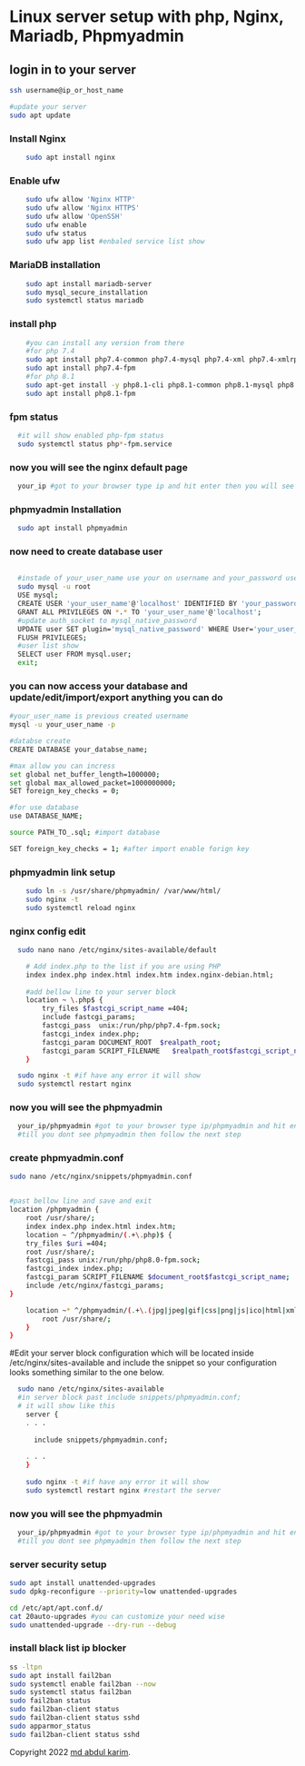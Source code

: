 # Linux server setup with php, Nginx, Mariadb, Phpmyadmin

## login in to your server

```bash
ssh username@ip_or_host_name

#update your server
sudo apt update
```

### Install Nginx

```bash
    sudo apt install nginx
```


### Enable ufw

```bash
    sudo ufw allow 'Nginx HTTP'
    sudo ufw allow 'Nginx HTTPS'
    sudo ufw allow 'OpenSSH'
    sudo ufw enable
    sudo ufw status
    sudo ufw app list #enbaled service list show
```


### MariaDB installation

```bash
    sudo apt install mariadb-server
    sudo mysql_secure_installation
    sudo systemctl status mariadb
```

### install php

```bash
    #you can install any version from there
    #for php 7.4
    sudo apt install php7.4-common php7.4-mysql php7.4-xml php7.4-xmlrpc php7.4-curl php7.4-gd php7.4-imagick php7.4-cli php7.4-dev php7.4-imap php7.4-mbstring php7.4-opcache php7.4-soap php7.4-zip php7.4-intl -y
    sudo apt install php7.4-fpm
    #for php 8.1
    sudo apt-get install -y php8.1-cli php8.1-common php8.1-mysql php8.1-zip php8.1-gd php8.1-mbstring php8.1-curl php8.1-xml php8.1-bcmath
    sudo apt install php8.1-fpm
```


### fpm status
```bash
  #it will show enabled php-fpm status
  sudo systemctl status php*-fpm.service
```

### now you will see the nginx default page
```bash
  your_ip #got to your browser type ip and hit enter then you will see the nginx default page 
```

### phpmyadmin Installation
```bash
  sudo apt install phpmyadmin
```

### now need to create database user

```bash

  #instade of your_user_name use your on username and your_password use your own password
  sudo mysql -u root
  USE mysql;
  CREATE USER 'your_user_name'@'localhost' IDENTIFIED BY 'your_password';
  GRANT ALL PRIVILEGES ON *.* TO 'your_user_name'@'localhost';
  #update auth_socket to mysql_native_password
  UPDATE user SET plugin='mysql_native_password' WHERE User='your_user_name';
  FLUSH PRIVILEGES;
  #user list show
  SELECT user FROM mysql.user;
  exit;
```

### you can now access your database and update/edit/import/export anything you can do
```bash
#your_user_name is previous created username
mysql -u your_user_name -p

#databse create
CREATE DATABASE your_databse_name;

#max allow you can incress
set global net_buffer_length=1000000;
set global max_allowed_packet=1000000000;
SET foreign_key_checks = 0;

#for use database
use DATABASE_NAME;

source PATH_TO_.sql; #import database

SET foreign_key_checks = 1; #after import enable forign key
```

### phpmyadmin link setup

```bash
    sudo ln -s /usr/share/phpmyadmin/ /var/www/html/
    sudo nginx -t
    sudo systemctl reload nginx
```

### nginx config edit
```bash
  sudo nano nano /etc/nginx/sites-available/default

    # Add index.php to the list if you are using PHP
    index index.php index.html index.htm index.nginx-debian.html;
    
    #add bellow line to your server block
	location ~ \.php$ {
        try_files $fastcgi_script_name =404;
        include fastcgi_params;
        fastcgi_pass  unix:/run/php/php7.4-fpm.sock;
        fastcgi_index index.php;
        fastcgi_param DOCUMENT_ROOT  $realpath_root;
        fastcgi_param SCRIPT_FILENAME   $realpath_root$fastcgi_script_name;
    }

  sudo nginx -t #if have any error it will show
  sudo systemctl restart nginx
```

### now you will see the phpmyadmin
```bash
  your_ip/phpmyadmin #got to your browser type ip/phpmyadmin and hit enter then you will see the phpmyadmin login page 
  #till you dont see phpmyadmin then follow the next step
```


### create phpmyadmin.conf

```bash
sudo nano /etc/nginx/snippets/phpmyadmin.conf


#past bellow line and save and exit
location /phpmyadmin {
    root /usr/share/;
    index index.php index.html index.htm;
    location ~ ^/phpmyadmin/(.+\.php)$ {
    try_files $uri =404;
    root /usr/share/;
    fastcgi_pass unix:/run/php/php8.0-fpm.sock;
    fastcgi_index index.php;
    fastcgi_param SCRIPT_FILENAME $document_root$fastcgi_script_name;
    include /etc/nginx/fastcgi_params;
}

    location ~* ^/phpmyadmin/(.+\.(jpg|jpeg|gif|css|png|js|ico|html|xml|txt))$ {
        root /usr/share/;
    }
}
```

#Edit your server block configuration which will be located inside /etc/nginx/sites-available and include the snippet so your configuration looks something similar to the one below.
```bash
  sudo nano /etc/nginx/sites-available
  #in server block past include snippets/phpmyadmin.conf;
  # it will show like this
    server {
    . . .
    
      include snippets/phpmyadmin.conf;
    
    . . .
    }
    
    sudo nginx -t #if have any error it will show
    sudo systemctl restart nginx #restart the server
```

### now you will see the phpmyadmin
```bash
  your_ip/phpmyadmin #got to your browser type ip/phpmyadmin and hit enter then you will see the phpmyadmin login page 
  #till you dont see phpmyadmin then follow the next step
```

### server security setup

```bash
sudo apt install unattended-upgrades
sudo dpkg-reconfigure --priority=low unattended-upgrades

cd /etc/apt/apt.conf.d/
cat 20auto-upgrades #you can customize your need wise
sudo unattended-upgrade --dry-run --debug
```

### install black list ip blocker
```bash
ss -ltpn
sudo apt install fail2ban
sudo systemctl enable fail2ban --now
sudo systemctl status fail2ban
sudo fail2ban status
sudo fail2ban-client status
sudo fail2ban-client status sshd
sudo apparmor_status
sudo fail2ban-client status sshd
```


Copyright 2022 [md abdul karim](https://github.com/karim-007).
